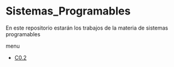 # Sistemas_Programables

En este repositorio estarán los trabajos de la materia de sistemas programables

menu

* [C0.2](blog/C0.2VanessaMarlenneRodriguezBaez_Zerox.md)
